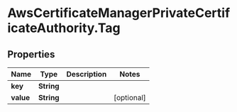 # AwsCertificateManagerPrivateCertificateAuthority.Tag

## Properties

Name | Type | Description | Notes
------------ | ------------- | ------------- | -------------
**key** | **String** |  | 
**value** | **String** |  | [optional] 


